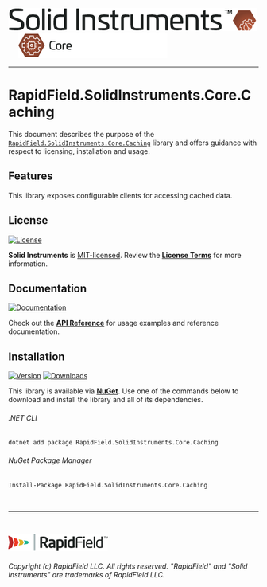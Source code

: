 <!--
Copyright (c) RapidField LLC. Licensed under the MIT License. See LICENSE.txt in the project root for license information.
-->

[![Solid Instruments](../../SolidInstruments.Logo.Color.Transparent.500w.png)](../../README.md)
<br />&nbsp;&nbsp;&nbsp;&nbsp;
![Core](../../doc/images/Label.Core.300w.png)
- - -

# RapidField.SolidInstruments.Core.Caching

This document describes the purpose of the [`RapidField.SolidInstruments.Core.Caching`]() library and offers guidance with respect to licensing, installation and usage.

## Features

This library exposes configurable clients for accessing cached data.

## License

[![License](https://img.shields.io/github/license/rapidfield/solid-instruments?style=flat&color=lightseagreen&label=license&logo=open-access&logoColor=lightgrey)](../../LICENSE.txt)

**Solid Instruments** is [MIT-licensed](https://en.wikipedia.org/wiki/MIT_License). Review the [**License Terms**](../../LICENSE.txt) for more information.

## Documentation

[![Documentation](https://img.shields.io/badge/documentation-website-tan?style=flat&logo=buffer&logoColor=lightgrey)](https://www.solidinstruments.com/api/RapidField.SolidInstruments.Core.Caching.html)

Check out the [**API Reference**](https://www.solidinstruments.com/api/RapidField.SolidInstruments.Core.Caching.html) for usage examples and reference documentation.

## Installation

[![Version](https://img.shields.io/nuget/vpre/RapidField.SolidInstruments.Core.Caching?style=flat&color=blue&label=version&logo=nuget&logoColor=lightgrey)](https://www.nuget.org/packages/RapidField.SolidInstruments.Core.Caching)
[![Downloads](https://img.shields.io/nuget/dt/RapidField.SolidInstruments.Core.Caching?style=flat&color=blue&logo=nuget&logoColor=lightgrey)](https://www.nuget.org/packages/RapidField.SolidInstruments.Core.Caching)

This library is available via [**NuGet**](https://docs.microsoft.com/en-us/nuget/quickstart/install-and-use-a-package-in-visual-studio). Use one of the commands below to download and install the library and all of its dependencies.

###### .NET CLI

```shell
dotnet add package RapidField.SolidInstruments.Core.Caching
```

###### NuGet Package Manager

```shell
Install-Package RapidField.SolidInstruments.Core.Caching
```

<br />

- - -

<br />

[![RapidField](../../RapidField.Logo.Color.Black.Transparent.200w.png)](https://www.rapidfield.com)

###### Copyright (c) RapidField LLC. All rights reserved. "RapidField" and "Solid Instruments" are trademarks of RapidField LLC.